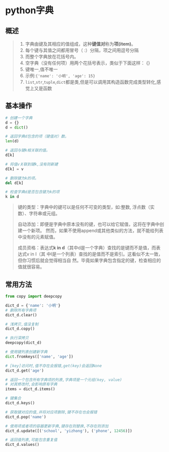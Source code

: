 # python字典

## 概述

> 1. 字典由键及其相应的值组成，这种**键值对**称为**项(item)**。
> 2. 每个键与其值之间都用冒号（ :）分隔，项之间用逗号分隔
> 3. 而整个字典放在花括号内。
> 4. 空字典（没有任何项）用两个花括号表示，类似于下面这样： {}  
> 5. 键唯一,值不唯一
> 6. 示例:`{'name': '小明', 'age': 15}`
> 7. `list`,`str`,`tuple`,`dict`都是类,但是可以调用其构造函数完成类型转化,感觉上又是函数

## 基本操作

```python
# 创建一个字典
d = {}
d = dict()

# 返回字典d包含的项（键值对）数。
len(d)

# 返回与键k相关联的值。
d[k]

# 将值v关联到键k,没有则新建
d[k] = v

# 删除键为k的项。
del d[k]

# 检查字典d是否包含键为k的项
k in d
```

> 键的类型：字典中的键可以是任何不可变的类型，如:整数, 浮点数（实数）、字符串或元组。
>
> 自动添加：即便是字典中原本没有的键，也可以给它赋值，这将在字典中创建一个新项。
> 然而，如果不使用append或其他类似的方法，就不能给列表中没有的元素赋值。
>
> 成员资格：表达式**k in d**（其中d是一个字典）查找的是键而不是值，而表达式v in l（其
> 中l是一个列表）查找的是值而不是索引。这看似不太一致，但你习惯后就会觉得相当自
> 然。毕竟如果字典包含指定的键，检查相应的值就很容易。  

## 常用方法

```python
from copy import deepcopy

dict_d = {'name': '小明'}
# 删除所有字典项
dict_d.clear()

# 浅拷贝,值没复制
dict_d.copy()

# 执行深拷贝
deepcopy(dict_d)

# 使用键列表创建新字典
dict.fromkeys(['name', 'age'])

# [key]访问时,值不存在会报错,get(key)会返回None
dict_d.get('age')

# 返回一个包含所有字典项的列表,字典项是一个元组(key, value)
# 对其修改时,会影响原有字典
items = dict_d.items()

# 键集合
dict_d.keys()

# 获取键对应的值,并将对应项删除,键不存在也会报错
dict_d.pop('name')

# 使用项或者项的容器更新字典,键存在则替换,不存在则添加
dict_d.update([('school', 'yizhong'), ('phone', 12456)])

# 返回值列表,可能包含重复值
dict_d.values()
```

